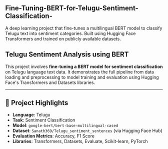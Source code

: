 ## Fine-Tuning-BERT-for-Telugu-Sentiment-Classification-
A deep learning project that fine-tunes a multilingual BERT model to classify Telugu text into sentiment categories. Built using Hugging Face Transformers and trained on publicly available datasets.

## Telugu Sentiment Analysis using BERT

This project involves **fine-tuning a BERT model for sentiment classification** on Telugu language text data. It demonstrates the full pipeline from data loading and preprocessing to model training and evaluation using Hugging Face's Transformers and Datasets libraries.

---

## 📌 Project Highlights

- **Language**: Telugu
- **Task**: Sentiment Classification
- **Model**: `google-bert/bert-base-multilingual-cased`
- **Dataset**: `Sanath369/Telugu_sentiment_sentences` (via Hugging Face Hub)
- **Evaluation Metrics**: Accuracy, F1 Score
- **Libraries**: Transformers, Datasets, Evaluate, Scikit-learn, PyTorch
